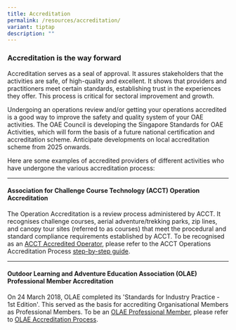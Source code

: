 ```yaml
---
title: Accreditation
permalink: /resources/accreditation/
variant: tiptap
description: ""
---
```

<h3><strong>Accreditation is the way forward</strong></h3>
<p>Accreditation serves as a seal of approval. It assures stakeholders that
the activities are safe, of high-quality and excellent. It shows that providers
and practitioners meet certain standards, establishing trust in the experiences
they offer. This process is critical for sectoral improvement and growth.</p>
<p>Undergoing an operations review and/or getting your operations accredited
is a good way to improve the safety and quality system of your OAE activities.
The OAE Council is developing the Singapore Standards for OAE Activities,
which will form the basis of a future national certification and accreditation
scheme. Anticipate developments on local accreditation scheme from 2025
onwards.</p>
<p>Here are some examples of accredited providers of different activities
who have undergone the various accreditation process:</p>
<hr>
<h4>Association for Challenge Course Technology (ACCT) Operation Accreditation</h4>
<p>The Operation Accreditation is a review process administered by ACCT.
It recognises challenge courses, aerial adventure/trekking parks, zip lines,
and canopy tour sites (referred to as courses) that meet the procedural
and standard compliance requirements established by ACCT. To be recognised
as an <a href="https://www.acctinfo.org/accredited-operations" rel="noopener noreferrer nofollow" target="_blank">ACCT Accredited Operator</a>,
please refer to the ACCT Operations Accreditation Process <a href="https://www.acctinfo.org/operation-accreditation-process/" rel="noopener noreferrer nofollow" target="_blank">step-by-step guide</a>.</p>
<hr>
<h4>Outdoor Learning and Adventure Education Association (OLAE) Professional Member Accreditation</h4>
<p>On 24 March 2018, OLAE completed its 'Standards for Industry Practice
- 1st Edition'. This served as the basis for accrediting Organisational
Members as Professional Members. To be an <a href="https://www.olae.sg/our-members" rel="noopener noreferrer nofollow" target="_blank">OLAE Professional Member</a>, please
refer to <a href="https://www.olae.sg/accreditationprofessionalmembers" rel="noopener noreferrer nofollow" target="_blank">OLAE Accreditation Process</a>.</p>
<p></p>